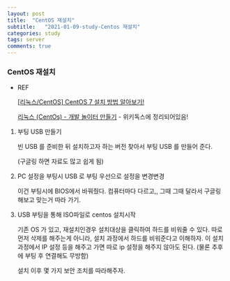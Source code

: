 ```yaml
---
layout: post
title:  "CentOS 재설치"
subtitle:   "2021-01-09-study-Centos 재설치"
categories: study
tags: server
comments: true
---
```




### **CentOS 재설치**

- REF

  [[리눅스/CentOS\] CentOS 7 설치 방법 알아보기!](http://blog.naver.com/anysecure3/221571814401)

  [리눅스 (CentOs) - 개발 놀이터 만들기](https://wikidocs.net/16269) - 위키독스에 정리되어있음!

1. 부팅 USB 만들기

   빈 USB 를 준비한 뒤 설치하고자 하는 버전 찾아서 부팅 USB 를 만들어 준다.

   (구글링 하면 자료도 많고 쉽게 됨)

2. PC 설정을 부팅시 USB 로 부팅 우선으로 설정을 변경변경

   이건 부팅시에 BIOS에서 바꿔줬다. 컴퓨터마다 다르고,, 그때 그때 달라서 구글링 해보고 맞는거 따라 가기.

3. USB 부팅을 통해 ISO파일로 centos 설치시작

   기존 OS 가 있고, 재설치인경우 설치대상을 클릭하여 하드를 비워줄 수 있다. 따로 먼저 삭제를 해주는게 아니라, 설치 과정에서 하드를 비워준다고 이해하자. 이 설치과정에서 IP 설정 등을 해주고 가면 따로 ip 설정을 해주지 않아도 된다. (물론 추후에 부팅 후 연결해도 무방함)

   설치 이후 몇 가지 보안 조치를 따라해주자.